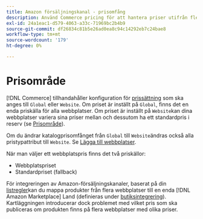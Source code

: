 ```yaml
---
title: Amazon försäljningskanal - prisomfång
description: Använd Commerce pricing för att hantera priser utifrån flera webbplatser eller globalt.
exl-id: 24a1eac1-d579-4063-a33c-71969bc2b4b9
source-git-commit: df26834c81b5e26ad0ea8c94c14292eb7c24bae8
workflow-type: tm+mt
source-wordcount: '179'
ht-degree: 0%

---
```


# Prisområde

[!DNL Commerce] tillhandahåller konfiguration för [prissättning](https://experienceleague.adobe.com/docs/commerce-admin/config/catalog/catalog.html#price) som ska anges till `Global` eller `Website`. Om priset är inställt på `Global`, finns det en enda priskälla för alla webbplatser. Om priset är inställt på `Website`kan dina webbplatser variera sina priser mellan och dessutom ha ett standardpris i reserv (se [Prisområde](https://experienceleague.adobe.com/docs/commerce-admin/catalog/products/pricing/catalog-price-scope.html)).

Om du ändrar katalogprisomfånget från `Global` till `Website`ändras också alla pristypattribut till `Website`. Se [Lägga till webbplatser](https://experienceleague.adobe.com/docs/commerce-admin/stores-sales/site-store/stores.html#add-websites).

När man väljer ett webbplatspris finns det två priskällor:

- Webbplatspriset
- Standardpriset (fallback)

För integreringen av Amazon-försäljningskanaler, baserat på din [listregler](./listing-rules.md)kan du mappa produkter från flera webbplatser till en enda [!DNL Amazon Marketplace] Land (definieras under [butiksintegrering](./store-integration.md)). Kartläggningen introducerar dock problemet med vilket pris som ska publiceras om produkten finns på flera webbplatser med olika priser.

